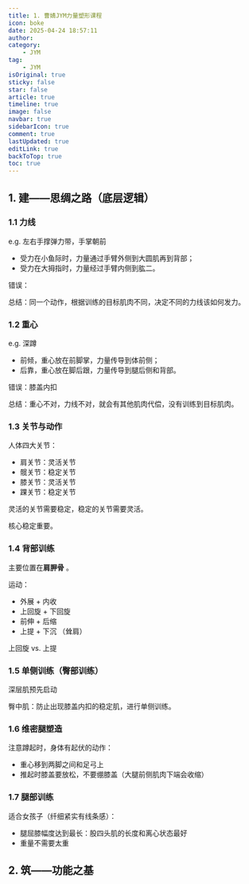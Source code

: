 ```yaml
---
title: 1. 曹婧JYM力量塑形课程
icon: boke
date: 2025-04-24 18:57:11
author:
category:
    - JYM
tag:
    - JYM
isOriginal: true
sticky: false
star: false
article: true
timeline: true
image: false
navbar: true
sidebarIcon: true
comment: true
lastUpdated: true
editLink: true
backToTop: true
toc: true
---
```


## 1. 建——思绸之路（底层逻辑）

### 1.1 力线

e.g. 左右手撑弹力带，手掌朝前

- 受力在小鱼际时，力量通过手臂外侧到大圆肌再到背部；
- 受力在大拇指时，力量经过手臂内侧到肱二。

错误：

总结：同一个动作，根据训练的目标肌肉不同，决定不同的力线该如何发力。

### 1.2 重心

e.g. 深蹲

- 前倾，重心放在前脚掌，力量传导到体前侧；
- 后靠，重心放在脚后跟，力量传导到腿后侧和背部。

错误：膝盖内扣

总结：重心不对，力线不对，就会有其他肌肉代偿，没有训练到目标肌肉。

### 1.3 关节与动作

人体四大关节：

- 肩关节：灵活关节
- 髋关节：稳定关节
- 膝关节：灵活关节
- 踝关节：稳定关节

灵活的关节需要稳定，稳定的关节需要灵活。

核心稳定重要。

### 1.4 背部训练

主要位置在**肩胛骨** 。

运动：

- 外展 + 内收
- 上回旋 + 下回旋
- 前伸 + 后缩
- 上提 + 下沉 （耸肩）

上回旋 vs. 上提

### 1.5 单侧训练（臀部训练）

深层肌预先启动

臀中肌：防止出现膝盖内扣的稳定肌，进行单侧训练。

### 1.6 维密腿塑造

注意蹲起时，身体有起伏的动作：

- 重心移到两脚之间和足弓上
- 推起时膝盖要放松，不要绷膝盖（大腿前侧肌肉下端会收缩）

### 1.7 腿部训练

适合女孩子（纤细紧实有线条感）：

- 腿屈膝幅度达到最长：股四头肌的长度和离心状态最好
- 重量不需要太重

## 2. 筑——功能之基

​	





































